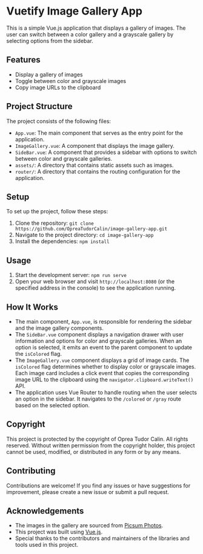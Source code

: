 # Vuetify Image Gallery App

This is a simple Vue.js application that displays a gallery of images. The user can switch between a color gallery and a grayscale gallery by selecting options from the sidebar.

## Features

- Display a gallery of images
- Toggle between color and grayscale images
- Copy image URLs to the clipboard

## Project Structure

The project consists of the following files:

- `App.vue`: The main component that serves as the entry point for the application.
- `ImageGallery.vue`: A component that displays the image gallery.
- `SideBar.vue`: A component that provides a sidebar with options to switch between color and grayscale galleries.
- `assets/`: A directory that contains static assets such as images.
- `router/`: A directory that contains the routing configuration for the application.

## Setup

To set up the project, follow these steps:

1. Clone the repository: `git clone https://github.com/OpreaTudorCalin/image-gallery-app.git`
2. Navigate to the project directory: `cd image-gallery-app`
3. Install the dependencies: `npm install`

## Usage

1. Start the development server: `npm run serve`
2. Open your web browser and visit `http://localhost:8080` (or the specified address in the console) to see the application running.

## How It Works

- The main component, `App.vue`, is responsible for rendering the sidebar and the image gallery components.
- The `SideBar.vue` component displays a navigation drawer with user information and options for color and grayscale galleries. When an option is selected, it emits an event to the parent component to update the `isColored` flag.
- The `ImageGallery.vue` component displays a grid of image cards. The `isColored` flag determines whether to display color or grayscale images. Each image card includes a click event that copies the corresponding image URL to the clipboard using the `navigator.clipboard.writeText()` API.
- The application uses Vue Router to handle routing when the user selects an option in the sidebar. It navigates to the `/colored` or `/gray` route based on the selected option.

## Copyright

This project is protected by the copyright of Oprea Tudor Calin. All rights reserved. Without written permission from the copyright holder, this project cannot be used, modified, or distributed in any form or by any means.

## Contributing

Contributions are welcome! If you find any issues or have suggestions for improvement, please create a new issue or submit a pull request.

## Acknowledgements

- The images in the gallery are sourced from [Picsum Photos](https://picsum.photos/).
- This project was built using [Vue.js](https://vuejs.org/).
- Special thanks to the contributors and maintainers of the libraries and tools used in this project.
